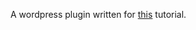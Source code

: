 A wordpress plugin written for <a href='http://abhirama.wordpress.com/2010/06/07/wordpress-plugin-and-widget-tutorial/' target='_blank'>this</a> tutorial.